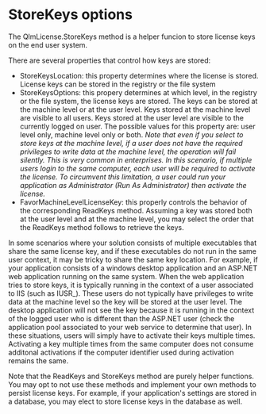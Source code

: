# StoreKeys options

The QlmLicense.StoreKeys method is a helper funcion to store license keys on the end user system.

There are several properties that control how keys are stored:

* StoreKeysLocation: this property determines where the license is stored. License keys can be stored in the registry or the file system
* StoreKeysOptions: this propery determines at which level, in the registry or the file system, the license keys are stored. The keys can be stored at the machine level or at the user level. Keys stored at the machine level are visible to all users. Keys stored at the user level are visible to the currently logged on user. The possible values for this property are: user level only, machine level only or both. _Note that even if you select to store keys at the machine level, if a user does not have the required privileges to write data at the machine level, the operation will fail silently. This is very common in enterprises. In this scenario, if multiple users login to the same computer, each user will be required to activate the license. To circumvent this limitation, a user could run your application as Administrator (Run As Administrator) then activate the license._
* FavorMachineLevelLicenseKey: this properly controls the behavior of the corresponding ReadKeys method. Assuming a key was stored both at the user level and at the machine level, you may select the order that the ReadKeys method follows to retrieve the keys.

In some scenarios where your solution consists of multiple executables that share the same license key, and if these executables do not run in the same user context, it may be tricky to share the same key location. For example, if your application consists of a windows desktop application and an ASP.NET web application running on the same system. When the web application tries to store keys, it is typically running in the context of a user associated to IIS (such as IUSR\_). These users do not typically have privileges to write data at the machine level so the key will be stored at the user level. The desktop application will not see the key because it is running in the context of the logged user who is different than the ASP.NET user (check the application pool associated to your web service to determine that user). In these situations, users will simply have to activate their keys multiple times. Activating a key multiple times from the same computer does not consume additonal activations if the computer identifier used during activation remains the same.

Note that the ReadKeys and StoreKeys method are purely helper functions. You may opt to not use these methods and implement your own methods to persist license keys. For example, if your application's settings are stored in a database, you may elect to store license keys in the database as well.
